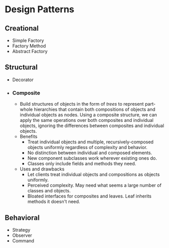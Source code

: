 # Design Patterns

## Creational
- Simple Factory
- Factory Method
- Abstract Factory

## Structural
- Decorator
- ### Composite
  - Build structures of objects in the form of *trees* to represent part-whole hierarchies that contain both compositions of objects and individual objects as nodes. Using a composite structure, we can apply the same operations over both composites and individual objects, ignoring the differences between composites and individual objects.
  - Benefits
    - Treat individual objects and multiple, recursively-composed objects uniformly regardless of complexity and behavior.
    - No distinction between individual and composed elements. 
    - New component subclasses work wherever existing ones do.
    - Classes only include fields and methods they need.
  - Uses and drawbacks 
    - Let clients treat individual objects and compositions as objects uniformly.
    - Perceived complexity. May need what seems a large number of classes and objects.
    - Bloated interfaces for composites and leaves. Leaf inherits methods it doesn't need.
  
  

## Behavioral
- Strategy
- Observer
- Command
